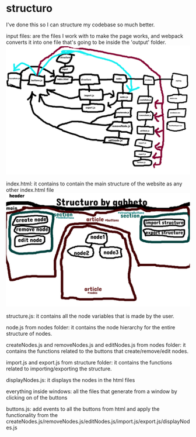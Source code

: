 # structuro
I've done this so I can structure my codebase so much better.

input files: are the files I work with to make the page works, and webpack converts it into one file that's going to be inside the 'output' folder.
![Alt text](/inputStructure.png "visual representation of Input folder")

index.html:
it contains to contain the main structure of the website as any other index.html file
![Alt text](/htmlStructure.png "visual representation of html file")

structure.js:
it contains all the node variables that is made by the user.

node.js from nodes folder:
it contains the node hierarchy for the entire structure of nodes.


createNodes.js and removeNodes.js and editNodes.js from nodes folder:
it contains the functions related to the buttons that create/remove/edit nodes.

import.js and export.js from structure folder:
it contains the functions related to importing/exporting the structure.


displayNodes.js:
it displays the nodes in the html files

everything inside windows:
all the files that generate from a window by clicking on of the buttons

buttons.js:
add events to all the buttons from html and apply the functionality from the createNodes.js/removeNodes.js/editNodes.js/import.js/export.js/displayNodes.js

